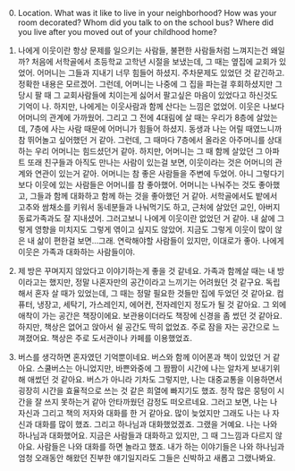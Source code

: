 0. Location. What was it like to live in your neighborhood? How was your room decorated? Whom did you talk to on the school bus? Where did you live after you moved out of your childhood home?

1. 나에게 이웃이란 항상 문제를 일으키는 사람들, 불편한 사람들처럼 느껴지는건 왜일까? 처음에 서학골에서 초등학교 고학년 시절을 보냈는데, 그 때는 옆집에 교회가 있었어. 어머니는 그들과 지내기 너무 힘들어 하셨지. 주차문제도 있었던 것 같긴하고. 정확한 내용은 모르겠어. 그런데, 어머니는 나중에 그 집을 파는걸 후회하셨지만 그 당시 팔 때 그 교회사람들에 치이는게 싫어서 팔고싶은 마음이 있었다고 하신것도 기억이 나. 하지만, 나에게는 이웃사람과 함께 산다는 느낌은 없었어. 이웃은 나보다 어머니의 관계에 가까웠어. 그리고 그 전에 4대림에 살 때는 우리가 8층에 살았는데, 7층에 사는 사람 때문에 어머니가 힘들어 하셨지. 동생과 나는 어릴 때였느니까 참 뛰어놀고 싶어했던 거 같아. 그런데, 그 때마다 7층에서 올라온 아주머니를 상대하는 우리 어머니는 힘드셨던거 같아. 하지만, 어머니는 그 때 함께 살았던 그 아파트 또래 친구들과 아직도 만나는 사람이 있는걸 보면, 이웃이라는 것은 어머니의 관계와 연관이 있는거 같아. 어머니는 참 좋은 사람들을 주변에 두었어. 아니 그렇다기보다 이웃에 있는 사람들은 어머니를 참 좋아했어. 어머니는 나눠주는 것도 좋아했고, 그들과 함께 대화하고 함께 하는 것을 좋아했던 거 같아. 서학골에서도 밭에서 고추와 쌈채소를 키워서 동네분들과 나눠먹기도 하고, 근처에 살았던 교인, 아버지 동료가족과도 잘 지내셨어. 그러고보니 나에게 이웃이란 없었던 거 같아. 내 삶에 그렇게 영향을 미치지도 그렇게 엮이고 싶지도 않았어. 지금도 그렇게 이웃이 많이 않은 내 삶이 편한걸 보면...그래. 연락해야할 사람들이 있지만, 이대로가 좋아. 나에게 이웃은 가족과 대화하는 사람들이야.

2. 제 방은 꾸며지지 않았다고 이야기하는게 좋을 것 같네요. 가족과 함께살 때는 내 방이라고는 했지만, 정말 나혼자만의 공간이라고 느끼기는 어려웠던 것 같구요.  독립해서 혼자 살 때가 있었는데, 그 때는 정말 필요한 것들만 집에 두었던 것 같아요. 컴퓨터, 냉장고, 세탁기, 가스레인지, 에어컨, 전자레인지 정도가 될 것 같아요. 그 외에 애착이 가는 공간은 책장이에요. 보관용이더라도 책장에 신경을 좀 썼던 것 같아요. 하지만, 책상은 없어고 앉아서 쉴 공간도 딱히 없었죠. 주로 잠을 자는 공간으로 느껴졌어요. 책상은 주로 도서관이나 카페를 이용했었죠.

3. 버스를 생각하면 혼자였던 기억뿐이네요. 버스와 함께 이어폰과 책이 있었던 거 같아요. 스쿨버스는 아니었지만, 바쁜와중에 그 짬짬이 시간에 나는 알차게 보내기위해 애썼던 것 같아요. 버스가 아니라 기차도 그렇지만, 나는 대중교통을 이용하면서 굉장히 시간을 효율적으로 쓰는 것 같은 희열에 빠지기도 했죠. 정작 많은 뭉텅이 시간을 잘 쓰지 못하는거 같아 안타까웠던 감정도 떠오르네요. 그러고 보면, 나는 나 자신과 그리고 책의 저자와 대화를 한 거 같아요. 많이 늦었지만 그래도 나는 나 자신과 대화를 많이 했죠. 그리고 하나님과 대화했었겠죠. 그랬을 거예요. 나는 나와 하나님과 대화했어요. 지금은 사람들과 대화하고 있지만, 그 때 그느낌과 다르지 않아요. 사람들은 나와 대화를 하면 놀라고 했죠. 내가 하는 이야기들은 나와 하나님과 엄청 오래동안 해왔던 진부한 얘기일지라도 그들은 신박하고 새롭고 그랬나봐요. 